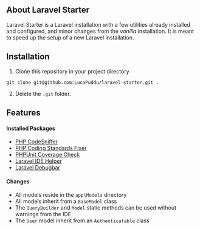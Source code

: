 ## About Laravel Starter
Laravel Starter is a Laravel installation with a few utilities already installed and configured, and minor changes
from the _vanilla_ installation. It is meant to speed up the setup of a new Laravel installation.

## Installation
1. Clone this repository in your project directory
```git
git clone git@github.com:LucaPuddu/laravel-starter.git .
```
2. Delete the `.git` folder.

## Features
#### Installed Packages
- [PHP CodeSniffer](https://github.com/squizlabs/PHP_CodeSniffer) 
- [PHP Coding Standards Fixer](https://github.com/FriendsOfPHP/PHP-CS-Fixer)
- [PHPUnit Coverage Check](https://github.com/richardregeer/phpunit-coverage-check)
- [Laravel IDE Helper](https://github.com/barryvdh/laravel-ide-helper)
- [Laravel Debugbar](https://github.com/barryvdh/laravel-debugbar)

#### Changes
- All models reside in the `app\Models` directory
- All models inherit from a `BaseModel` class
- The `QueryBuilder` and `Model` static methods can be used without warnings from the IDE
- The `User` model inherit from an `Authenticatable` class

